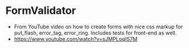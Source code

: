 # FormValidator
  * From YouTube video on how to create forms with nice css markup for put_flash, error_tag, error_ring. Includes tests for front-end as well. 
  * https://www.youtube.com/watch?v=sJMPLoqIS7M

